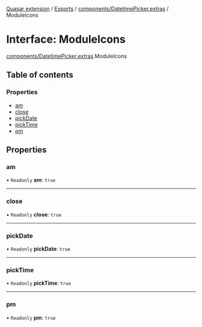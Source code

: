 [Quasar extension](../index.md) / [Exports](../modules.md) / [components/DatetimePicker.extras](../modules/components_DatetimePicker_extras.md) / ModuleIcons

# Interface: ModuleIcons

[components/DatetimePicker.extras](../modules/components_DatetimePicker_extras.md).ModuleIcons

## Table of contents

### Properties

- [am](components_DatetimePicker_extras.ModuleIcons.md#am)
- [close](components_DatetimePicker_extras.ModuleIcons.md#close)
- [pickDate](components_DatetimePicker_extras.ModuleIcons.md#pickdate)
- [pickTime](components_DatetimePicker_extras.ModuleIcons.md#picktime)
- [pm](components_DatetimePicker_extras.ModuleIcons.md#pm)

## Properties

### am

• `Readonly` **am**: ``true``

___

### close

• `Readonly` **close**: ``true``

___

### pickDate

• `Readonly` **pickDate**: ``true``

___

### pickTime

• `Readonly` **pickTime**: ``true``

___

### pm

• `Readonly` **pm**: ``true``
